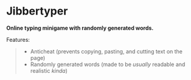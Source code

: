 # Jibbertyper
**Online typing minigame with randomly generated words.**

Features:
> - Anticheat (prevents copying, pasting, and cutting text on the page)
> - Randomly generated words (made to be *usually* readable and realistic *kinda*)
